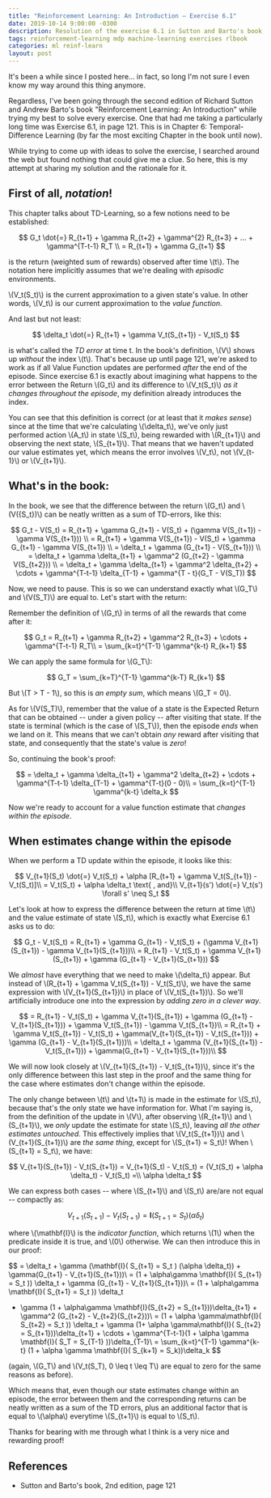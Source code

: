 ```yaml
---
title: "Reinforcement Learning: An Introduction – Exercise 6.1"
date: 2019-10-14 9:00:00 -0300
description: Resolution of the exercise 6.1 in Sutton and Barto's book, 2nd edition
tags: reinforcement-learning mdp machine-learning exercises rlbook
categories: ml reinf-learn
layout: post
---
```


It's been a while since I posted here... in fact, so long I'm not sure I even know my way around this thing anymore.

Regardless, I've been going through the second edition of Richard Sutton and Andrew Barto's book "Reinforcement Learning: An Introduction" while trying my best to solve every exercise. One that had me taking a particularly long time was Exercise 6.1, in page 121. This is in Chapter 6: Temporal-Difference Learning (by far the most exciting Chapter in the book until now).

While trying to come up with ideas to solve the exercise, I searched around the web but found nothing that could give me a clue. So here, this is my attempt at sharing my solution and the rationale for it.

## First of all, _notation_!

This chapter talks about TD-Learning, so a few notions need to be established:

$$
G_t \dot{=} R_{t+1} + \gamma R_{t+2} + \gamma^{2} R_{t+3} + ... + \gamma^{T-t-1} R_T \\
= R_{t+1} + \gamma G_{t+1}
$$

 is the return (weighted sum of rewards) observed after time \\(t\\). The notation here implicitly assumes that we're dealing with _episodic_ environments.

\\(V_t(S_t)\\) is the current approximation to a given state's value. In other words, \\(V_t\\) is our current approximation to the _value function_.

And last but not least:

$$
\delta_t \dot{=} R_{t+1} + \gamma V_t(S_{t+1}) - V_t(S_t)
$$

is what's called the _TD error_ at time t. In the book's definition, \\(V\\) shows up _without_ the index \\(t\\). That's because up until page 121, we're asked to work as if all Value Function updates are performed _after_ the end of the episode. Since exercise 6.1 is exactly about imagining what happens to the error between the Return \\(G_t\\) and its difference to \\(V_t(S_t)\\) _as it changes throughout the episode_, my definition already introduces the index.

You can see that this definition is correct (or at least that it _makes sense_) since at the time that we're calculating \\(\delta_t\\), we've only just performed action \\(A_t\\) in state \\(S_t\\), being rewarded with \\(R_{t+1}\\) and observing the next state, \\(S_{t+1}\\). That means that we haven't updated our value estimates yet, which means the error involves \\(V_t\\), not \\(V_{t-1}\\) or \\(V_{t+1}\\).

## What's in the book:

In the book, we see that the difference between the return \\(G_t\\) and \\(V({S_t})\\) can be neatly written as a sum of TD-errors, like this:

$$
G_t - V(S_t) = R_{t+1} + \gamma G_{t+1} - V(S_t) + (\gamma V(S_{t+1}) - \gamma V(S_{t+1})) \\
= R_{t+1} + \gamma V(S_{t+1}) - V(S_t) + \gamma G_{t+1} - \gamma V(S_{t+1}) \\
= \delta_t + \gamma (G_{t+1} - V(S_{t+1})) \\
= \delta_t + \gamma \delta_{t+1} + \gamma^2 (G_{t+2} - \gamma V(S_{t+2})) \\
= \delta_t + \gamma \delta_{t+1} + \gamma^2 \delta_{t+2} + \cdots + \gamma^{T-t-1} \delta_{T-1} + \gamma^{T - t}(G_T - V(S_T))
$$

Now, we need to pause. This is so we can understand exactly what \\(G_T\\) and \\(V(S_T)\\) are equal to. Let's start with the return:

Remember the definition of \\(G_t\\) in terms of all the rewards that come after it:

$$
G_t = R_{t+1} + \gamma R_{t+2} + \gamma^2 R_{t+3} + \cdots + \gamma^{T-t-1} R_T\\
= \sum_{k=t}^{T-1} \gamma^{k-t} R_{k+1}
$$

We can apply the same formula for \\(G_T\\):

$$
G_T = \sum_{k=T}^{T-1} \gamma^{k-T} R_{k+1}
$$

But \\(T > T - 1\\), so this is _an empty sum_, which means \\(G_T = 0\\).

As for \\(V(S_T)\\), remember that the value of a state is the Expected Return that can be obtained -- under a given policy -- after visiting that state. If the state is terminal (which is the case of \\(S_T\\)), then the episode _ends_ when we land on it. This means that we can't obtain _any_ reward after visiting that state, and consequently that the state's value is _zero_!

So, continuing the book's proof:

$$
= \delta_t + \gamma \delta_{t+1} + \gamma^2 \delta_{t+2} + \cdots + \gamma^{T-t-1} \delta_{T-1} + \gamma^{T-t}(0 - 0)\\
= \sum_{k=t}^{T-1} \gamma^{k-t} \delta_k
$$

Now we're ready to account for a value function estimate that _changes within the episode_.

## When estimates change within the episode

When we perform a TD update within the episode, it looks like this:

$$
V_{t+1}(S_t) \dot{=} V_t(S_t) + \alpha [R_{t+1} + \gamma V_t(S_{t+1}) - V_t(S_t)]\\
= V_t(S_t) + \alpha \delta_t \text{ , and}\\
V_{t+1}(s') \dot{=} V_t(s') \forall s' \neq S_t
$$

Let's look at how to express the difference between the return at time \\(t\\) and the value estimate of state \\(S_t\\), which is exactly what Exercise 6.1 asks us to do:

$$
G_t - V_t(S_t) = R_{t+1} + \gamma G_{t+1} - V_t(S_t) + (\gamma V_{t+1}(S_{t+1}) - \gamma V_{t+1}(S_{t+1}))\\
= R_{t+1} - V_t(S_t) + \gamma V_{t+1}(S_{t+1})  + \gamma (G_{t+1} - V_{t+1}(S_{t+1}))
$$

We _almost_ have everything that we need to make \\(\delta_t\\) appear. But instead of \\(R_{t+1} + \gamma V_t(S_{t+1}) - V_t(S_t)\\), we have the same expression with \\(V_{t+1}(S_{t+1})\\) in place of \\(V_t(S_{t+1})\\). So we'll artificially introduce one into the expression by _adding zero in a clever way_.

$$
= R_{t+1} - V_t(S_t) + \gamma V_{t+1}(S_{t+1}) + \gamma (G_{t+1} - V_{t+1}(S_{t+1})) + \gamma V_t(S_{t+1}) - \gamma V_t(S_{t+1})\\
= R_{t+1} + \gamma V_t(S_{t+1}) - V_t(S_t) + \gamma(V_{t+1}(S_{t+1}) - V_t(S_{t+1})) + \gamma (G_{t+1} - V_{t+1}(S_{t+1}))\\
= \delta_t + \gamma (V_{t+1}(S_{t+1}) - V_t(S_{t+1})) + \gamma(G_{t+1} - V_{t+1}(S_{t+1}))\\
$$

We will now look closely at \\(V_{t+1}(S_{t+1}) - V_t(S_{t+1})\\), since it's the only difference between this last step in the proof and the same thing for the case where estimates don't change within the episode.

The only change between \\(t\\) and \\(t+1\\) is made in the estimate for \\(S_t\\), because that's the only state we have information for. What I'm saying is, from the definition of the update in \\(V\\), after observing \\(R_{t+1}\\) and \\(S_{t+1}\\), we _only_ update the estimate for state \\(S_t\\), leaving _all the other estimates untouched_. This effectively implies that \\(V_t(S_{t+1})\\) and \\(V_{t+1}(S_{t+1})\\) are _the same thing_, except for \\(S_{t+1} = S_t\\)! When \\(S_{t+1} = S_t\\), we have:

$$
V_{t+1}(S_{t+1}) - V_t(S_{t+1}) = V_{t+1}(S_t) - V_t(S_t) = (V_t(S_t) + \alpha \delta_t) - V_t(S_t) =\\
\alpha \delta_t
$$

We can express both cases -- where \\(S_{t+1}\\) and \\(S_t\\) are/are not equal -- compactly as:

$$
V_{t+1}(S_{t+1}) - V_t(S_{t+1}) = \mathbf{I}( S_{t+1} = S_t ) (\alpha \delta_t)
$$

where \\(\mathbf{I}\\) is the _indicator function_, which returns \\(1\\) when the predicate inside it is true, and \\(0\\) otherwise. We can then introduce this in our proof:


$$
= \delta_t + \gamma (\mathbf{I}( S_{t+1} = S_t ) (\alpha \delta_t)) + \gamma(G_{t+1} - V_{t+1}(S_{t+1}))\\
= (1 + \alpha\gamma \mathbf{I}( S_{t+1} = S_t )) \delta_t + \gamma (G_{t+1} - V_{t+1}(S_{t+1}))\\
= (1 + \alpha\gamma \mathbf{I}( S_{t+1} = S_t )) \delta_t
+ \gamma (1 + \alpha\gamma \mathbf{I}(S_{t+2} = S_{t+1}))\delta_{t+1} + \gamma^2 (G_{t+2} - V_{t+2}(S_{t+2}))\\
= (1 + \alpha \gamma\mathbf{I}( S_{t+2} = S_t )) \delta_t +
\gamma (1+ \alpha \gamma\mathbf{I}( S_{t+2} = S_{t+1}))\delta_{t+1} + \cdots +
\gamma^{T-t-1}(1 + \alpha \gamma \mathbf{I}( S_T = S_{T-1} ))\delta_{T-1}\\
= \sum_{k=t}^{T-1} \gamma^{k-t} (1 + \alpha \gamma \mathbf{I}( S_{k+1} = S_k))\delta_k
$$

(again, \\(G_T\\) and \\(V_t(S_T), 0 \leq t \leq T\\) are equal to zero for the same reasons as before).

Which means that, even though our state estimates change within an episode, the error between them and the corresponding returns can be neatly written as a sum of the TD errors, plus an additional factor that is equal to \\(\alpha\\) everytime \\(S_{t+1}\\) is equal to \\(S_t\\).

Thanks for bearing with me through what I think is a very nice and rewarding proof!

## References

* Sutton and Barto's book, 2nd edition, page 121
